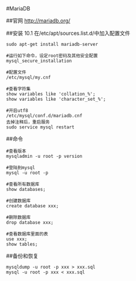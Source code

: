#MariaDB

##官网
<http://mariadb.org/>

##安装 10.1
在/etc/apt/sources.list.d/中加入配置文件
```
sudo apt-get install mariadb-server

#运行如下命令，设定root密码及其他安全配置
mysql_secure_installation

#配置文件
/etc/mysql/my.cnf

#查看字符集
show variables like 'collation_%';
show variables like 'character_set_%';

#开启utf8
/etc/mysql/conf.d/mariadb.cnf
去掉注释后，重启服务
sudo service mysql restart
```

##命令
```
#查看版本
mysqladmin -u root -p version

#登陆到mysql
mysql -u root -p

#查看所有数据库 
show databases;

#创建数据库 
create database xxx;  

#删除数据库 
drop database xxx;

#查看数据库里面的表
use xxx;
show tables;
```

##备份和恢复
```
mysqldump -u root -p xxx > xxx.sql
mysql -u root -p xxx < xxx.sql
```